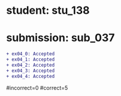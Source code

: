 # student: stu_138
# submission: sub_037

```diff
+ ex04_0: Accepted
+ ex04_1: Accepted
+ ex04_2: Accepted
+ ex04_3: Accepted
+ ex04_4: Accepted
```
#incorrect=0
#correct=5
